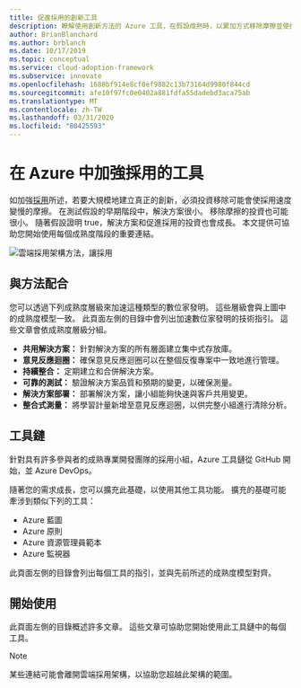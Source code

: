 ```yaml
---
title: 促進採用的創新工具
description: 瞭解使用創新方法的 Azure 工具，在假設成熟時，以累加方式移除摩擦並使採用更具效率。
author: BrianBlanchard
ms.author: brblanch
ms.date: 10/17/2019
ms.topic: conceptual
ms.service: cloud-adoption-framework
ms.subservice: innovate
ms.openlocfilehash: 1688bf914e8cf0ef9882c13b73164d9980f844cd
ms.sourcegitcommit: afe10f97fc0e0402a881fdfa55dadebd3aca75ab
ms.translationtype: MT
ms.contentlocale: zh-TW
ms.lasthandoff: 03/31/2020
ms.locfileid: "80425593"
---
```

# <a name="tools-to-empower-adoption-in-azure"></a>在 Azure 中加強採用的工具

如加強[採用](../considerations/ci-cd.md)所述，若要大規模地建立真正的創新，必須投資移除可能會使採用速度變慢的摩擦。 在測試假設的早期階段中，解決方案很小。 移除摩擦的投資也可能很小。 隨著假設證明 true，解決方案和促進採用的投資也會成長。 本文提供可協助您開始使用每個成熟度階段的重要連結。

![雲端採用架構方法，讓採用](../../_images/innovate/empower-adoption-maturity.png)

## <a name="alignment-to-the-methodology"></a>與方法配合

您可以透過下列成熟度層級來加速這種類型的數位家發明。 這些層級會與上圖中的成熟度模型一致。 此頁面左側的目錄中會列出加速數位家發明的技術指引。 這些文章會依成熟度層級分組。

- **共用解決方案：** 針對解決方案的所有層面建立集中式存放庫。
- **意見反應迴圈：** 確保意見反應迴圈可以在整個反復專案中一致地進行管理。
- **持續整合：** 定期建立和合併解決方案。
- **可靠的測試：** 驗證解決方案品質和預期的變更，以確保測量。
- **解決方案部署：** 部署解決方案，讓小組能夠快速與客戶共用變更。
- **整合式測量：** 將學習計量新增至意見反應迴圈，以供完整小組進行清除分析。

## <a name="toolchain"></a>工具鏈

針對具有許多參與者的成熟專業開發團隊的採用小組，Azure 工具鏈從 GitHub 開始，並 Azure DevOps。

隨著您的需求成長，您可以擴充此基礎，以使用其他工具功能。 擴充的基礎可能牽涉到類似下列的工具：

- Azure 藍圖
- Azure 原則
- Azure 資源管理員範本
- Azure 監視器

此頁面左側的目錄會列出每個工具的指引，並與先前所述的成熟度模型對齊。

## <a name="get-started"></a>開始使用

此頁面左側的目錄概述許多文章。 這些文章可協助您開始使用此工具鏈中的每個工具。

> [!NOTE]
> 某些連結可能會離開雲端採用架構，以協助您超越此架構的範圍。
